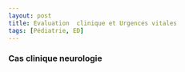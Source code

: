 ```yaml
---
layout: post
title: Evaluation  clinique et Urgences vitales
tags: [Pédiatrie, ED]
---
```

### Cas clinique neurologie
